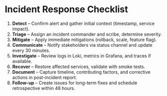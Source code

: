 # Incident Response Checklist

1. **Detect** – Confirm alert and gather initial context (timestamp, service impact).
2. **Triage** – Assign an incident commander and scribe, determine severity.
3. **Mitigate** – Apply immediate mitigations (rollback, scale, feature flag).
4. **Communicate** – Notify stakeholders via status channel and update every 30 minutes.
5. **Investigate** – Review logs in Loki, metrics in Grafana, and traces if available.
6. **Recover** – Restore affected services, validate with smoke tests.
7. **Document** – Capture timeline, contributing factors, and corrective actions in post-incident report.
8. **Follow-up** – Create issues for long-term fixes and schedule retrospective within 48 hours.

